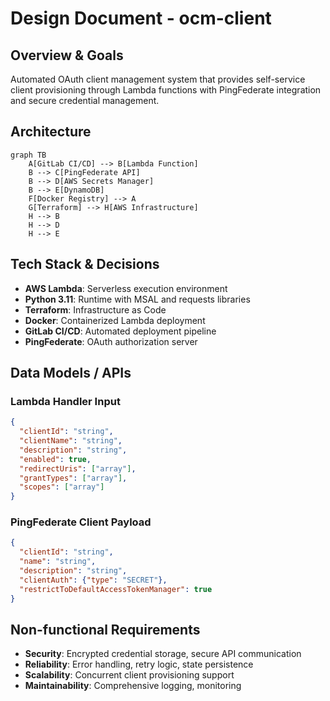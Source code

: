 # Design Document - ocm-client

## Overview & Goals
Automated OAuth client management system that provides self-service client provisioning through Lambda functions with PingFederate integration and secure credential management.

## Architecture
```mermaid
graph TB
    A[GitLab CI/CD] --> B[Lambda Function]
    B --> C[PingFederate API]
    B --> D[AWS Secrets Manager]
    B --> E[DynamoDB]
    F[Docker Registry] --> A
    G[Terraform] --> H[AWS Infrastructure]
    H --> B
    H --> D
    H --> E
```

## Tech Stack & Decisions
- **AWS Lambda**: Serverless execution environment
- **Python 3.11**: Runtime with MSAL and requests libraries
- **Terraform**: Infrastructure as Code
- **Docker**: Containerized Lambda deployment
- **GitLab CI/CD**: Automated deployment pipeline
- **PingFederate**: OAuth authorization server

## Data Models / APIs
### Lambda Handler Input
```json
{
  "clientId": "string",
  "clientName": "string", 
  "description": "string",
  "enabled": true,
  "redirectUris": ["array"],
  "grantTypes": ["array"],
  "scopes": ["array"]
}
```

### PingFederate Client Payload
```json
{
  "clientId": "string",
  "name": "string",
  "description": "string",
  "clientAuth": {"type": "SECRET"},
  "restrictToDefaultAccessTokenManager": true
}
```

## Non-functional Requirements
- **Security**: Encrypted credential storage, secure API communication
- **Reliability**: Error handling, retry logic, state persistence
- **Scalability**: Concurrent client provisioning support
- **Maintainability**: Comprehensive logging, monitoring
